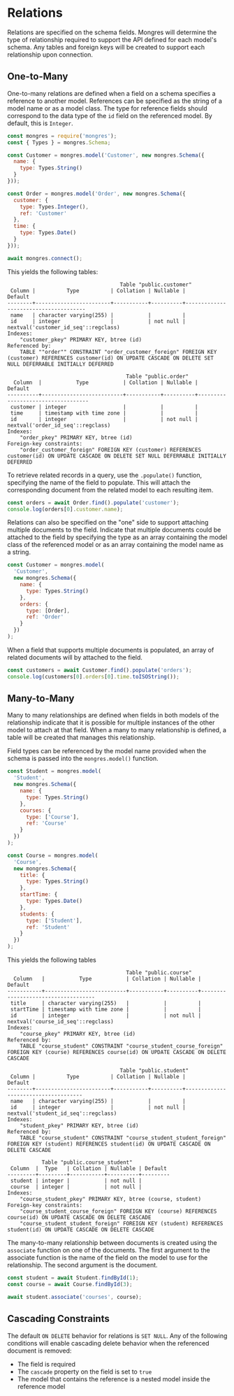 # Relations

Relations are specified on the schema fields. Mongres will determine the type of relationship required to support the API defined for each model's schema. Any tables and foreign keys will be created to support each relationship upon connection.

## One-to-Many

One-to-many relations are defined when a field on a schema specifies a reference to another model. References can be specified as the string of a model name or as a model class. The type for reference fields should correspond to the data type of the `id` field on the referenced model. By default, this is `Integer`.

```javascript
const mongres = require('mongres');
const { Types } = mongres.Schema;

const Customer = mongres.model('Customer', new mongres.Schema({
  name: {
    type: Types.String()
  }
}));

const Order = mongres.model('Order', new mongres.Schema({
  customer: {
    type: Types.Integer(),
    ref: 'Customer'
  },
  time: {
    type: Types.Date()
  }
}));

await mongres.connect();
```

This yields the following tables:

```
                                    Table "public.customer"
 Column |          Type          | Collation | Nullable |               Default
--------+------------------------+-----------+----------+--------------------------------------
 name   | character varying(255) |           |          |
 id     | integer                |           | not null | nextval('customer_id_seq'::regclass)
Indexes:
    "customer_pkey" PRIMARY KEY, btree (id)
Referenced by:
    TABLE ""order"" CONSTRAINT "order_customer_foreign" FOREIGN KEY (customer) REFERENCES customer(id) ON UPDATE CASCADE ON DELETE SET NULL DEFERRABLE INITIALLY DEFERRED

                                      Table "public.order"
  Column  |           Type           | Collation | Nullable |              Default
----------+--------------------------+-----------+----------+-----------------------------------
 customer | integer                  |           |          |
 time     | timestamp with time zone |           |          |
 id       | integer                  |           | not null | nextval('order_id_seq'::regclass)
Indexes:
    "order_pkey" PRIMARY KEY, btree (id)
Foreign-key constraints:
    "order_customer_foreign" FOREIGN KEY (customer) REFERENCES customer(id) ON UPDATE CASCADE ON DELETE SET NULL DEFERRABLE INITIALLY DEFERRED
```

To retrieve related records in a query, use the `.populate()` function, specifying the name of the field to populate. This will attach the corresponding document from the related model to each resulting item.

```javascript
const orders = await Order.find().populate('customer');
console.log(orders[0].customer.name);
```

Relations can also be specified on the "one" side to support attaching multiple documents to the field. Indicate that multiple documents could be attached to the field by specifying the type as an array containing the model class of the referenced model or as an array containing the model name as a string.

```javascript
const Customer = mongres.model(
  'Customer',
  new mongres.Schema({
    name: {
      type: Types.String()
    },
    orders: {
      type: [Order],
      ref: 'Order'
    }
  })
);
```

When a field that supports multiple documents is populated, an array of related documents will by attached to the field.

```javascript
const customers = await Customer.find().populate('orders');
console.log(customers[0].orders[0].time.toISOString());
```

## Many-to-Many

Many to many relationships are defined when fields in both models of the relationship indicate that it is possible for multiple instances of the other model to attach at that field. When a many to many relationship is defined, a table will be created that manages this relationship.

Field types can be referenced by the model name provided when the schema is passed into the `mongres.model()` function.

```javascript
const Student = mongres.model(
  'Student',
  new mongres.Schema({
    name: {
      type: Types.String()
    },
    courses: {
      type: ['Course'],
      ref: 'Course'
    }
  })
);

const Course = mongres.model(
  'Course',
  new mongres.Schema({
    title: {
      type: Types.String()
    },
    startTime: {
      type: Types.Date()
    },
    students: {
      type: ['Student'],
      ref: 'Student'
    }
  })
);
```

This yields the following tables

```
                                      Table "public.course"
  Column   |           Type           | Collation | Nullable |              Default
-----------+--------------------------+-----------+----------+------------------------------------
 title     | character varying(255)   |           |          |
 startTime | timestamp with time zone |           |          |
 id        | integer                  |           | not null | nextval('course_id_seq'::regclass)
Indexes:
    "course_pkey" PRIMARY KEY, btree (id)
Referenced by:
    TABLE "course_student" CONSTRAINT "course_student_course_foreign" FOREIGN KEY (course) REFERENCES course(id) ON UPDATE CASCADE ON DELETE CASCADE

                                    Table "public.student"
 Column |          Type          | Collation | Nullable |               Default
--------+------------------------+-----------+----------+-------------------------------------
 name   | character varying(255) |           |          |
 id     | integer                |           | not null | nextval('student_id_seq'::regclass)
Indexes:
    "student_pkey" PRIMARY KEY, btree (id)
Referenced by:
    TABLE "course_student" CONSTRAINT "course_student_student_foreign" FOREIGN KEY (student) REFERENCES student(id) ON UPDATE CASCADE ON DELETE CASCADE

           Table "public.course_student"
 Column  |  Type   | Collation | Nullable | Default
---------+---------+-----------+----------+---------
 student | integer |           | not null |
 course  | integer |           | not null |
Indexes:
    "course_student_pkey" PRIMARY KEY, btree (course, student)
Foreign-key constraints:
    "course_student_course_foreign" FOREIGN KEY (course) REFERENCES course(id) ON UPDATE CASCADE ON DELETE CASCADE
    "course_student_student_foreign" FOREIGN KEY (student) REFERENCES student(id) ON UPDATE CASCADE ON DELETE CASCADE
```

The many-to-many relationship between documents is created using the `associate` function on one of the documents. The first argument to the associate function is the name of the field on the model to use for the relationship. The second argument is the document.

```javascript
const student = await Student.findById(1);
const course = await Course.findById(3);

await student.associate('courses', course);
```

## Cascading Constraints

The default `ON DELETE` behavior for relations is `SET NULL`. Any of the
following conditions will enable cascading delete behavior when the referenced
document is removed:

- The field is required
- The `cascade` property on the field is set to `true`
- The model that contains the reference is a nested model inside the reference model
